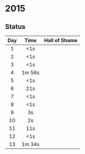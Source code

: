 # 2015
## Status

| Day | Time | Hall of Shame |
| :---: | :---: | :--- |
| 1 | <1s |
| 2 | <1s |
| 3 | <1s |
| 4 | 1m 58s |
| 5 | <1s |
| 6 | 21s |
| 7 | <1s |
| 8 | <1s |
| 9 | 3s |
| 10 | 2s |
| 11 | 11s |
| 12 | <1s |
| 13 | 1m 34s |
